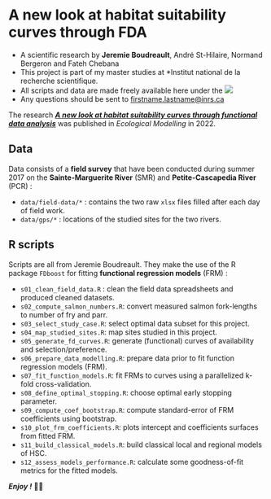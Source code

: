 A new look at habitat suitability curves through FDA
================================================================================


+ A scientific research by __Jeremie Boudreault__, André St-Hilaire, Normand Bergeron and Fateh Chebana
+ This project is part of my master studies at *Institut national de la recherche scientifique.
+ All scripts and data are made freely available here under the [![](https://i.creativecommons.org/l/by-nc-nd/4.0/80x15.png)](http://creativecommons.org/licenses/by-nc-nd/4.0/)
+ Any questions should be sent to [firstname.lastname@inrs.ca](mailto:firstname.lastname@inrs.ca)

The research [***A new look at habitat suitability curves through functional data analysis***](https://www.sciencedirect.com/science/article/abs/pii/S030438002200031X?via%3Dihub) was published in *Ecological Modelling* in 2022.

Data
--------------------------------------------------------------------------------


Data consists of a __field survey__ that have been conducted during summer 2017 on the  __Sainte-Marguerite River__ (SMR) and __Petite-Cascapedia River__ (PCR) :

+ `data/field-data/*` : contains the two raw `xlsx` files filled after each day of field work.
+ `data/gps/*` : locations of the studied sites for the two rivers.


R scripts
--------------------------------------------------------------------------------


Scripts are all from Jeremie Boudreault. They make the use of the R package `FDboost` for fitting __functional regression models__ (FRM) :

+ `s01_clean_field_data.R` : clean the field data spreadsheets and produced cleaned datasets.
+ `s02_compute_salmon_numbers.R`: convert measured salmon fork-lengths to number of fry and parr.
+ `s03_select_study_case.R`: select optimal data subset for this project.
+ `s04_map_studied_sites.R`: map sites studied in this project.
+ `s05_generate_fd_curves.R`: generate (functional) curves of availability and selection/preference.
+ `s06_prepare_data_modelling.R`: prepare data prior to fit function regression models (FRM).
+ `s07_fit_function_models.R`: fit FRMs to curves using a parallelized k-fold cross-validation. 
+ `s08_define_optimal_stopping.R`: choose optimal early stopping parameter.
+ `s09_compute_coef_bootstrap.R`: compute standard-error of FRM coefficients using bootstrap. 
+ `s10_plot_frm_coefficients.R`: plots intercept and coefficients surfaces from fitted FRM.
+ `s11_build_classical_models.R`: build classical local and regional models of HSC.
+ `s12_assess_models_performance.R`: calculate some goodness-of-fit metrics for the fitted models. 


___Enjoy !___ ✌🏻
